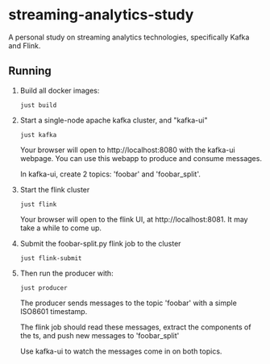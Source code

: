 # streaming-analytics-study

A personal study on streaming analytics technologies, specifically Kafka and Flink.


## Running

1. Build all docker images:
    ```
    just build
    ```

2. Start a single-node apache kafka cluster, and "kafka-ui"
    ```
    just kafka
    ```

    Your browser will open to http://localhost:8080 with the kafka-ui webpage. You can use this webapp
    to produce and consume messages.

    In kafka-ui, create 2 topics: 'foobar' and 'foobar_split'.


3. Start the flink cluster
    ```
    just flink
    ```

    Your browser will open to the flink UI, at http://localhost:8081. It may take a while to come up.


4. Submit the foobar-split.py flink job to the cluster
    ```
    just flink-submit
    ```

6. Then run the producer with:
    ```
    just producer
    ```

    The producer sends messages to the topic 'foobar' with a simple ISO8601 timestamp.


    The flink job should read these messages, extract the components of the ts, and push
    new messages to 'foobar_split'
    
    Use kafka-ui to watch the messages come in on both topics.
